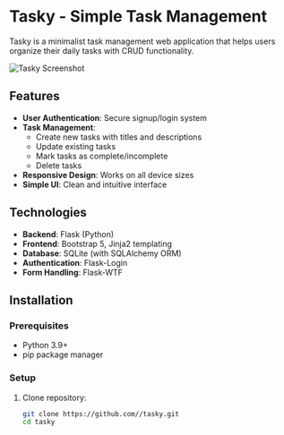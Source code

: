 # Tasky - Simple Task Management


Tasky is a minimalist task management web application that helps users organize their daily tasks with CRUD functionality.

![Tasky Screenshot](static/2025.png) <!-- Add your screenshot path -->

## Features

- **User Authentication**: Secure signup/login system
- **Task Management**:
  - Create new tasks with titles and descriptions
  - Update existing tasks
  - Mark tasks as complete/incomplete
  - Delete tasks
- **Responsive Design**: Works on all device sizes
- **Simple UI**: Clean and intuitive interface

## Technologies

- **Backend**: Flask (Python)
- **Frontend**: Bootstrap 5, Jinja2 templating
- **Database**: SQLite (with SQLAlchemy ORM)
- **Authentication**: Flask-Login
- **Form Handling**: Flask-WTF

## Installation

### Prerequisites
- Python 3.9+
- pip package manager

### Setup
1. Clone repository:
   ```bash
   git clone https://github.com//tasky.git
   cd tasky

